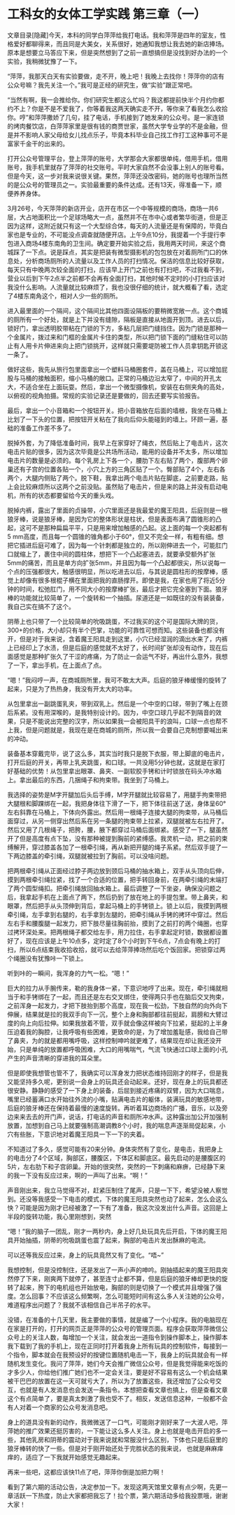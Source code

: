 # 工科女的女体工学实践 第三章（一）

文章目录[隐藏]今天，本科的同学白萍萍给我打电话。我和萍萍是四年的室友，性格爱好都聊得来，而且同是大美女，关系很好，她通知我想让我去她的新店捧场。原本是想要立马答应下来，但是突然想到了之前一直想搞但是没找到好办法的一个实验，我稍微犹豫了一下。

“萍萍，我那天白天有实验要做，走不开，晚上吧！我晚上去找你！萍萍你的店有公众号嘛？我先关注一个。”我可是正经的研究生，做“实验”跟正常吧。

“当然有啊，我一会推给你。你们研究生都这么忙吗？我这都提前快半个月约你都约不上？你是不是不爱我了，你等着我这两天确实走不开，等你来了看我怎么收拾你。哼”和萍萍撒娇了几句，挂了电话，手机接到了她发来的公众号。是一家连锁的烤肉餐饮店，白萍萍家里是很有钱的商贾世家，虽然大学专业学的不是金融，但是并不影响人家父母给女儿找点乐子，毕竟本科毕业自己找工作打工这种事可不是富家千金干的出来的。

打开公众号管理平台，登上萍萍的账号，大学那会大家都很单纯，借用手机，借用账号，我手机里就存了萍萍的社交账号。平时大家自然不会没事上别人的账号看。但是今天，这一步对我来说很关键。果然，萍萍还没改密码，她的账号也理所当然的是公众号的管理员之一。实验最重要的条件达成。还有13天，得准备一下，顺便养养身体。

3月26号，今天萍萍的新店开业，店开在市区一个中等规模的商场，商场一共6层，大占地面积比一个足球场略大一点，虽然并不在市中心或者繁华街道，但是正因为这样，这附近就只有这一个大型综合体，每天的人流量还是有保障的，毕竟白家也是专业的，不可能没点调查就随便开店。上午9点10分，我提着一个手提行李包进入商场4楼东南角的卫生间。确定要开始实验之后，我用两天时间，来这个商城踩了一下点。说是踩点，其实是把装有微型摄影机的包包放在对着厕所门口的休息处，分析商场厕所的人流量以及工作人员的打扫情况。保洁的信息比较好获取，每天只有中晚两次较全面的打扫，应该早上开门之前也有打扫吧，不过我看不到，营业以后到下午2点半之前都不会再有全面打扫，其他时候不定时的小打扫应该对我没什么影响。人流量就比较麻烦了，我也没很仔细的统计，就大概看了看，选定了4楼东南角这个，相对人少一些的厕所。

进入最里面的一个隔间，这个隔间比其他四面设隔板的要稍微宽敞一点。这个商城的厕所有一个好处，就是上下并没有缝隙，隔板是直接从地面开到顶。进去以后，锁好门，拿出透明胶带粘在门锁的下方，多粘几层把门缝挡住。因为门锁是那种一个金属片，拨过来和门框的金属片卡住的类型，所以把门锁下面的门缝粘住可以防止有人用卡片伸进来向上把门锁挑开，这样就只需要堤防被工作人员拿钥匙开锁这一条了。

做好这些，我先从旅行包里面拿出一个塑料马桶圈套件，盖在马桶上，可以增加屁股与马桶的接触面积，缩小马桶的敞口。正常的马桶边沿太窄了，中间的开孔太大，不适合坐在上面玩耍。然后，拿出一个微型摄像机，安装在右侧夹角的高处，以俯视的视角拍摄。常规的实验记录还是要做的，回去还要写实验报告。

最后，拿出一个小音箱和一个按钮开关。把小音箱放在后面的墙根，我坐在马桶上比划了一下头的位置，把按钮开关粘在了我向后仰头能碰到的墙上。环顾一遍，基础的准备工作差不多了。

脱掉外套，为了降低准备时间，我早上在家穿好了绳衣，然后贴上了电击片，这次电击片贴的很多，因为这次毕竟是公共场所活动，能用的设备并不太多，所以增加电击片的数量是必须的。每个乳房上下各一个，腰肋下左右贴了两个，腹部两个卵巢还有子宫的位置各贴一个，小穴上方的三角区贴了一个。臀部贴了4个，左右各两个，大腿内侧贴了两个。脱下鞋，我拿出两个电击片贴在脚底，之前要走路，贴上会比较麻烦所以这两个之前没贴。虽然贴了电击片，但是来的路上并没有启动电机，所有的状态都要留给今天的重头戏。

脱掉内裤，露出了里面的贞操带，小穴里面还是我最爱的魔王阳具，后庭则是一根狼牙棒，说是狼牙棒，是因为它的整体形状是柱状，但是表面布满了圆锥形的凸起，这可不是那种扁扁平平，只是用来增加触感的凸起。这上面的每一个突起都有5 mm高度，而且每一个圆锥的锥角都小于60°，但又不完全一样，有粗有细。想把它插进后庭可难了，因为每一个针刺都是独立的，所以刚伸进去一个，可能肛门口就缩上了，裹住中间的圆柱体，想把下一个凸起塞进去，就要承受额外扩张5mm的痛苦，而且是单方向扩张5mm，并且因为每一个凸起都很尖，所以说每一个点的压强都很大，触感很明显，所以吃进去以后，与其说是圆柱形的按摩棒，感觉上却像有很多根棍子横在里面把我的直肠撑开。即使是我，在家也用了将近5分钟的时间，松弛肛门，用不同大小的按摩棒扩张，最后才把它完全塞到下面。狼牙棒的功能就比较简单了，一个旋转和一个抽插。尿道还是一如既往的没有装装备，我自己实在搞不了这个。

阴蒂上也只带了一个比较简单的吮吸跳蛋，不过我买的这个可是国际大牌的货，300+的价格，大小却只有半个巴掌，功能的可靠性可想而知。这些装备也都没有开，但是对于我来说，含着魔王阳具走到这里，小穴已经湿润的滴出水来了，内裤上已经印上了水渍，但是后庭的感觉就不太好了，长时间扩张却没有动作，现在后面感觉是那种扩张久了干涩的疼痛，为了防止一会运气不好，再出什么意外，我想了一下，拿出手机，在上面点了点。

“嗯！”我闷哼一声，在商城厕所里，我可不敢太大声。后庭的狼牙棒缓慢的旋转了起来，只是为了热热身，我没有开太大的功率。

从包里拿出一副跳蛋乳夹，带到双乳上。然后是一个中空的口球，带到了嘴上在颈后系紧。没有用深喉的，是我特别设计的。因为，中空口球几乎起不到隔音的效果，只是不能说出完整的汉字，所以如果我一会被阳具干的浪叫，口球一点也帮不上我，但是问题就是，我现在是在商城的厕所，所以我一会要自己克制想要喊出来的冲动。

装备基本穿戴完毕，说了这么多，其实当时我只是脱下衣服，带上脚底的电击片，打开后庭的开关，再带上乳夹跳蛋，和口球。一共没用5分钟也就，这就是在家打好基础的优势！从包里拿出眼罩、鼻夹、一副软胶手铐和计时锁放在码头冲水箱上。拿出最后的东西，几捆绳子和拘束带。我坐到了马桶上。

我选择的姿势是M字开腿加后头后手缚，M字开腿就比较容易了，用腿手拘束带把大腿根和脚踝绑在一起，我把身体往下滑了一下，把下体往前送了送，身体呈60°左右斜靠在马桶上，下体向外露出。然后用一根绳子连接大腿的拘束带，从马桶后面穿过，从另一侧穿出然后系在另一条腿的拘束带上拉紧，双腿就被左右拉开了。然后又用了几根绳子，把胯，腰，腋下都穿过马桶后面绑紧。感受了一下，腿虽然开了但是高度有点下坠，没有那种被提到胸前的紧缚感。我灵机一动，把之前的束缚解开，穿过膝盖各加了一根牵引绳，再从新把开腿的绳子系紧。然后双手提了一下两边膝盖的牵引绳，双腿就被拉到了胸前。可以没啥问题。

把两根牵引绳从正面经过脖子两边放到颈后马桶的抽水箱上，双手从头顶向后伸，摸到两根牵引绳拉紧，找了一个合适的位置，把手转回身前，在两牵引绳的末端打了两个圆型绳扣。把牵引绳放回抽水箱上。最后调整了一下坐姿，确保没问题之后，我拿起手机在上面点了两下，然后扔到了放在地上的手提包里。带上鼻夹，和眼罩，然后把手从头顶伸到背后，拿起马桶上的手铐锁上。锁上以后，我摸到两根牵引绳，左手拿到右腿的，右手拿到左腿的，把牵引绳从手铐的拷环中穿过。然后左右手和腰腹腿一起发力，把下肢尽量往胸前抬，摸到了之前打的两个绳圈，也穿过拷环深处来。把两根绳子都交给左手，用力拉住，右手拿起定时锁，数据都设置好了，现在应该是上午10点多，定时定了8个小时到下午6点，7点会有晚上的打扫，所以6点结束我收拾收拾，就可以去给萍萍捧场然后吃个饭回家。把锁穿过两个绳圈没有犹豫咔一下锁上。

听到咔的一瞬间，我浑身的力气一松。“嗯！”

巨大的拉力从手腕传来，勒的我身体一紧，下意识地哼了出来。现在，牵引绳就相当于和手铐绑在了一起，而且还是左右交叉绑住，使得两只手也在脑后交叉拘束，之前浑身一起发力，才把下肢抬到那个高度，现在我一松劲，下肢自然的向外向下伸展，结果就是拉的我双手向下一沉，整个上身和胸部都往前挺起，肩膀和大臂过度的向上向后拉伸。如果我放着不管，双手就会像这样被向下拉紧，挺起的上半身压迫着我的胸腔，让我呼吸有些困难，更致命的是，为了增加羞耻感，我给自己带了鼻夹，为的就是都用嘴呼吸，这样控制呻吟就更难了，结果现在却让我还没开始，只是单纯的放置都呼吸困难，大口的用嘴喘气，气流飞快通过口球上面的小孔产生的声音清晰的穿进我的耳朵里。

但是即使我想管也管不了，我确实可以浑身发力把状态维持回刚才的样子，但是我又能坚持多久呢，更别说一会身上的玩具还会动起来。还好，现在身上的玩具都还很安静。静静的感受了一下身上的装备，后屈到接近疼痛的双臂，因为大口喘息，嘴里已经蓄满口水开始往外流的小嘴，贴满电击片的躯体，装满玩具的敏感地带，后庭的狼牙棒还在保持着最慢的速度旋转。再听着耳边商场的广播，音乐，以及旁边来来去去的开门声，说话，打电话的声音和厕所冲水声。这种露出加公开加强制放置，加想到自己马上就要强制高潮调教8个小时，我的喘息声逐渐局促起来，小穴有些胀，下意识地对着魔王阳具一下一下的夹着。

不知道过了多久，感觉可能有20来分钟。身体突然有了变化，是电击，我把身上的电击分了4个区域，胸部区，腰腹区，下体区和脚底区。最先启动的是腰腹区的5片，左右肋下和子宫卵巢。开始的很突然，突然的一下刺痛和麻痹，已经静下来的我一下没有反应过来，啊的一声叫了出来。“啊！”

声音刚出来，我立马觉得不对，赶紧压制住了尾声，只是一下下，希望没被人察觉到。还没等我感受一下电击的模式，下体的魔王阳具突然也动了起来，怎么会这么快？可能是因为刚才已经被激了一下有了准备，我这次没发出什么声音。这回是上半段的旋转功能，我心里刚想到，突然

“嗯！”我的脑子一团乱，刚才一两秒内，身上好几处玩具先后开启，下体的魔王阳具开始抽插，阴蒂的吮吸跳蛋也震了起来，胸部的电击片发出酥麻的电流。

可以还等我反应过来，身上的玩具竟然又有了变化。“唔~”

我想控制，但是没控制住，还是发出了一声小声的呻吟。刚抽插起来的魔王阳具突然停了下来，刚爽两下就停了，甚至连寸止都不算，但是后庭的狼牙棒却更快的旋转了起来，胯下的电机组也开始放电，胸部的则是切换了一个模式并且增强了强度。怎么回事？不应该这么频繁啊，怎么可能短时间有这么多人关注她的公众号，难道程序出问题了？我就不该相信自己半吊子的水平。

没错，在准备的十几天里，我主要做的事情，就是编了一个小程序。我的电脑现在在家是打开的，打开的网页正是萍萍的公众号的管理页面。程序会获取萍萍微信公众号上的关注人数，每增加一个关注，就会发出一道指令到操作脚本上，操作脚本我下载到了我的手机上，现在正同时打开着我身上所有玩具的控制软件，每接到一个指令，脚本就会在我预设好的按键位置随机电击一下，我身上的玩具就会有一样随机发生变化。我问了萍萍，她们今天会推广微信公众号，但是我觉得能来吃饭的才多少人，你给他们推广她们也不一定会关注，要是好不容易有这么一个机会结果被干巴巴的放置在这一天可就亏大了，所以为了放置这些，我还增加了公众号交互，也就是有人发消息也会发送一条指令。本想把查看文章也搞上，但是查看文章这个有点简单了，要是真太刺激了我也受不了。相反，发送信息这种，一般都不会有人对着一个商家的公众号发消息吧。

身上的道具没有新的动作，我微微送了一口气，可能刚才刚好来了一大波人吧，萍萍她的推广效果还挺厉害的，一下能让这么多人关注。身上也就是电击开启的多一些，其他乳房和阴蒂的震动对于我来说就和常服没什么区别，下体也只是后庭里的狼牙棒转的快了一些。但是对于刚开始还处于完胜状态的我来说， 也就是麻麻痒痒的，适应了一下我就开始感觉无趣起来。

再来一些吧，这都应该快11点了吧，萍萍你倒是加把力啊！ 

看到了第六期的活动公告，决定参加一下。发现这两天馆里文章有点少啊，先更一章活跃一下热度，防止大家都把我忘了！拉个票，第六期活动多给我投票哦，谢谢大家！

